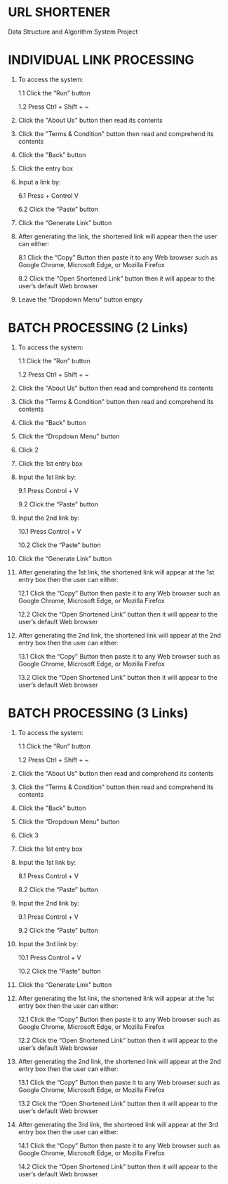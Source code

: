 # URL SHORTENER
Data Structure and Algorithm System Project

# INDIVIDUAL LINK PROCESSING
1. To access the system:

      1.1 Click the “Run” button
  
      1.2 Press Ctrl + Shift + ~

2. Click the "About Us" button then read its contents 

3. Click the "Terms & Condition" button then read and comprehend its contents

4. Click the "Back" button

5. Click the entry box

6. Input a link by: 

      6.1 Press + Control V
  
      6.2 Click the “Paste” button
   
7. Click the “Generate Link” button 

8. After generating the link, the shortened link will appear then the user can either:

      8.1 Click the “Copy” Button then paste it to any Web browser such as Google Chrome, Microsoft Edge, or Mozilla Firefox
  
      8.2 Click the “Open Shortened Link” button then it will appear to the user’s default Web browser 
  
9. Leave the “Dropdown Menu” button empty



# BATCH PROCESSING (2 Links)
1. To access the system:
  
      1.1 Click the “Run” button
  
      1.2 Press Ctrl + Shift + ~ 
  
2. Click the "About Us" button then read and comprehend its contents 

3. Click the "Terms & Condition" button then read and comprehend its contents

4. Click the "Back" button
   
6. Click the “Dropdown Menu” button 

7. Click 2

8. Click the 1st entry box

9. Input the 1st link by: 
  
      9.1 Press Control + V

      9.2 Click the “Paste” button

10. Input the 2nd link by: 
  
      10.1 Press Control + V

      10.2 Click the “Paste” button

11. Click the “Generate Link” button 

12. After generating the 1st link, the shortened link will appear at the 1st entry box then the user can either:
  
      12.1 Click the “Copy” Button then paste it to any Web browser such as Google Chrome, Microsoft Edge, or Mozilla Firefox 
  
      12.2 Click the “Open Shortened Link” button then it will appear to the user’s default Web browser

13. After generating the 2nd link, the shortened link will appear at the 2nd entry box then the user can either:
  
      13.1 Click the “Copy” Button then paste it to any Web browser such as Google Chrome, Microsoft Edge, or Mozilla Firefox 
  
      13.2 Click the “Open Shortened Link” button then it will appear to the user’s default Web browser



# BATCH PROCESSING (3 Links)
1. To access the system: 

      1.1 Click the “Run” button
  
      1.2 Press Ctrl + Shift + ~ 

2. Click the "About Us" button then read and comprehend its contents 

3. Click the "Terms & Condition" button then read and comprehend its contents

4. Click the "Back" button

5. Click the “Dropdown Menu” button 

6. Click 3

7. Click the 1st entry box 

8. Input the 1st link by: 
  
      8.1 Press Control + V
  
      8.2 Click the “Paste” button

9. Input the 2nd link by: 
  
      9.1 Press Control + V
  
      9.2 Click the “Paste” button

10. Input the 3rd link by: 
  
      10.1 Press Control + V
  
      10.2 Click the “Paste” button

11. Click the “Generate Link” button 

12. After generating the 1st link, the shortened link will appear at the 1st entry box then the user can either:
  
      12.1 Click the “Copy” Button then paste it to any Web browser such as Google Chrome, Microsoft Edge, or Mozilla Firefox 
  
      12.2 Click the “Open Shortened Link” button then it will appear to the user’s default Web browser

13. After generating the 2nd link, the shortened link will appear at the 2nd entry box then the user can either:
  
      13.1 Click the “Copy” Button then paste it to any Web browser such as Google Chrome, Microsoft Edge, or Mozilla Firefox 
  
      13.2 Click the “Open Shortened Link” button then it will appear to the user’s default Web browser

14. After generating the 3rd link, the shortened link will appear at the 3rd entry box then the user can either:
  
      14.1 Click the “Copy” Button then paste it to any Web browser such as Google Chrome, Microsoft Edge, or Mozilla Firefox 
  
      14.2 Click the “Open Shortened Link” button then it will appear to the user’s default Web browser
